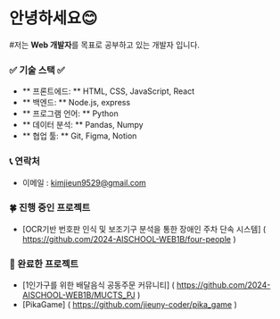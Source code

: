 # 안녕하세요😊
#저는 **Web 개발자**를 목표로 공부하고 있는 개발자 입니다.

### ✅ 기술 스택 ✅
- ** 프론트에드: ** HTML, CSS, JavaScript, React
- ** 백엔드: ** Node.js, express
- ** 프로그램 언어: ** Python
- ** 데이터 분석: ** Pandas, Numpy
- ** 협업 툴: ** Git, Figma, Notion

### 📞 연락처
- 이메일 : kimjieun9529@gmail.com

### 🍀 진행 중인 프로젝트
- [OCR기반 번호판 인식 및 보조기구 분석을 통한 장애인 주차 단속 시스템] ( https://github.com/2024-AISCHOOL-WEB1B/four-people )

### 🍁 완료한 프로젝트
- [1인가구를 위한 배달음식 공동주문 커뮤니티] ( https://github.com/2024-AISCHOOL-WEB1B/MUCTS_PJ )
- [PikaGame] ( https://github.com/jieuny-coder/pika_game )

